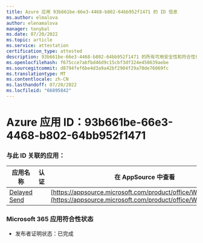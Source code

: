 ```yaml
---
title: Azure 应用 93b661be-66e3-4468-b802-64bb952f1471 的 ID 信息
ms.author: elmalova
author: elenamalova
manager: tonybal
ms.date: 07/20/2022
ms.topic: article
ms.service: attestation
certification_type: attested
description: 93b661be-66e3-4468-b802-64bb952f1471 的所有可用安全性和符合性信息信息。
ms.openlocfilehash: f675cce7abfbd46d9c15cbf3df324e450639aebe
ms.sourcegitcommit: d8794fef6be4d3a9a42bf2904f29a70de76069fc
ms.translationtype: MT
ms.contentlocale: zh-CN
ms.lasthandoff: 07/20/2022
ms.locfileid: "66895842"
---
```

# <a name="azure-app-id-93b661be-66e3-4468-b802-64bb952f1471"></a>Azure 应用 ID：93b661be-66e3-4468-b802-64bb952f1471


### <a name="apps-associated-with-this-id"></a>与此 ID 关联的应用：
| **应用名称** | **认证** | **在 AppSource 中查看** |
|--------------|---------------|-----------------------|
| [Delayed Send](../forward/WA200004301.md) |  | [https://appsource.microsoft.com/product/office/WA200004301](https://appsource.microsoft.com/product/office/WA200004301) |

### <a name="microsoft-365-app-compliance-status"></a>Microsoft 365 应用符合性状态
- 发布者证明状态：已完成
